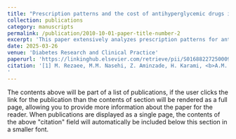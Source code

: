 ```yaml
---
title: "Prescription patterns and the cost of antihyperglycemic drugs in patients with diabetes mellitus in Iran from 2014 to 2019"
collection: publications
category: manuscripts
permalink: /publication/2010-10-01-paper-title-number-2
excerpt: 'This paper extensively analyzes prescription patterns for antihyperglycemic drugs in terms of factors such as physician specialist, time between follow-up sessions, comorbidities, etc., using large scale data directly from Iran Health Insurance (IHI) servers. I was the primary data analyst in this project, performing all steps of data retrieval, cleaning and processing. The analysis included techniques such as [GESD](https://statisticseasily.com/glossario/what-is-generalized-extreme-studentized-deviate-gesd-test/) and [SHAP value](https://shap.readthedocs.io/en/latest/example_notebooks/overviews/An%20introduction%20to%20explainable%20AI%20with%20Shapley%20values.html) usage for intrepreting factors affecting overall prescription costs.'
date: 2025-03-26
venue: 'Diabetes Research and Clinical Practice'
paperurl: 'https://linkinghub.elsevier.com/retrieve/pii/S0168822725000920'
citation: '[1] M. Rezaee, M.M. Nasehi, Z. Aminzade, H. Karami, <b>A.M. Vahdani</b>, R. Daroudi, M. Effatpanah, L. Ghamkhar, M. Heidari-Foroozan, M. Arab, Z. Shahali, R. Mehrizi,<i> Prescription patterns and the cost of antihyperglycemic drugs in patients with diabetes mellitus in Iran from 2014 to 2019</i>, Diabetes Research and Clinical Practice (2025) 112078. https://doi.org/10.1016/j.diabres.2025.112078.
'
---
```


The contents above will be part of a list of publications, if the user clicks the link for the publication than the contents of section will be rendered as a full page, allowing you to provide more information about the paper for the reader. When publications are displayed as a single page, the contents of the above "citation" field will automatically be included below this section in a smaller font.
